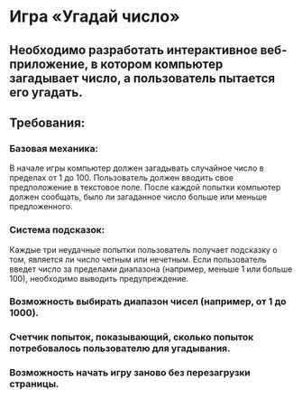 # Игра «Угадай число»

## Необходимо разработать интерактивное веб-приложение, в котором компьютер загадывает число, а пользователь пытается его угадать.

## Требования:

### Базовая механика:
В начале игры компьютер должен загадывать случайное число в пределах от 1 до 100.
Пользователь должен вводить свое предположение в текстовое поле.
После каждой попытки компьютер должен сообщать, было ли загаданное число больше или меньше предложенного.
### Система подсказок:
Каждые три неудачные попытки пользователь получает подсказку о том, является ли число четным или нечетным.
Если пользователь введет число за пределами диапазона (например, меньше 1 или больше 100), необходимо выводить предупреждение.
### Возможность выбирать диапазон чисел (например, от 1 до 1000).
### Счетчик попыток, показывающий, сколько попыток потребовалось пользователю для угадывания.
### Возможность начать игру заново без перезагрузки страницы.
